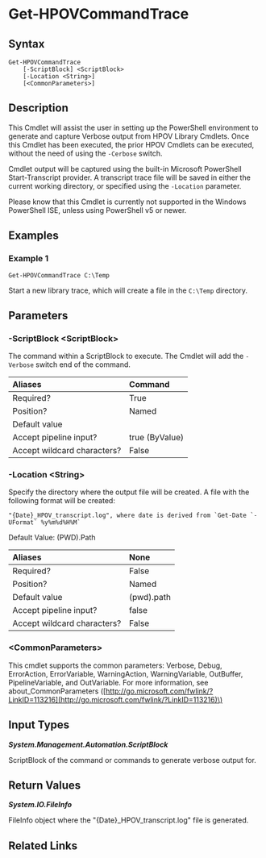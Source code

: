 ﻿---
description: Start an HPOV Library Verbose Trace.
---

# Get-HPOVCommandTrace

## Syntax

```text
Get-HPOVCommandTrace
    [-ScriptBlock] <ScriptBlock>
    [-Location <String>]
    [<CommonParameters>]
```

## Description

This Cmdlet will assist the user in setting up the PowerShell environment to generate and capture Verbose output from HPOV Library Cmdlets.  Once this Cmdlet has been executed, the prior HPOV Cmdlets can be executed, without the need of using the `-Cerbose` switch.

Cmdlet output will be captured using the built-in Microsoft PowerShell Start-Transcript provider.  A transcript trace file will be saved in either the current working directory, or specified using the `-Location` parameter.

Please know that this Cmdlet is currently not supported in the Windows PowerShell ISE, unless using PowerShell v5 or newer.

## Examples

###  Example 1 

```text
Get-HPOVCommandTrace C:\Temp
```

Start a new library trace, which will create a file in the `C:\Temp` directory.

## Parameters

### -ScriptBlock &lt;ScriptBlock&gt;

The command within a ScriptBlock to execute.  The Cmdlet will add the `-Verbose` switch end of the command.

| Aliases | Command |
| :--- | :--- |
| Required? | True |
| Position? | Named |
| Default value |  |
| Accept pipeline input? | true (ByValue) |
| Accept wildcard characters? | False |

### -Location &lt;String&gt;

Specify the directory where the output file will be created.  A file with the following format will be created:

    "{Date}_HPOV_transcript.log", where date is derived from `Get-Date `-UFormat` %y%m%d%H%M`

Default Value: (PWD).Path

| Aliases | None |
| :--- | :--- |
| Required? | False |
| Position? | Named |
| Default value | (pwd).path |
| Accept pipeline input? | false |
| Accept wildcard characters? | False |

### &lt;CommonParameters&gt;

This cmdlet supports the common parameters: Verbose, Debug, ErrorAction, ErrorVariable, WarningAction, WarningVariable, OutBuffer, PipelineVariable, and OutVariable. For more information, see about\_CommonParameters \([http://go.microsoft.com/fwlink/?LinkID=113216](http://go.microsoft.com/fwlink/?LinkID=113216)\)

## Input Types

_**System.Management.Automation.ScriptBlock**_

ScriptBlock of the command or commands to generate verbose output for.

## Return Values

_**System.IO.FileInfo**_

FileInfo object where the "{Date}_HPOV_transcript.log" file is generated.

## Related Links

